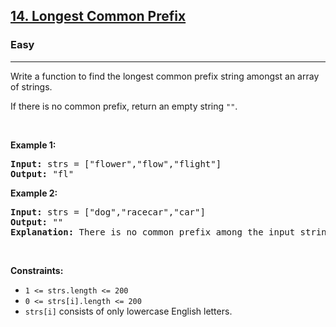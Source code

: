 <h2><a href="https://leetcode.com/problems/longest-common-prefix/">14. Longest Common Prefix</a></h2><h3>Easy</h3><hr><div><p class="extension-adhd-reader-p"><span class="extension-adhd-reader-wrapper"><span class="extension-adhd-reader-container"><span class="extension-adhd-reader-boldify">W</span>rite</span> a <span class="extension-adhd-reader-container"><span class="extension-adhd-reader-boldify">fu</span>nction</span> to <span class="extension-adhd-reader-container"><span class="extension-adhd-reader-boldify">f</span>ind</span> <span class="extension-adhd-reader-container"><span class="extension-adhd-reader-boldify">t</span>he</span> <span class="extension-adhd-reader-container"><span class="extension-adhd-reader-boldify">lo</span>ngest</span> <span class="extension-adhd-reader-container"><span class="extension-adhd-reader-boldify">co</span>mmon</span> <span class="extension-adhd-reader-container"><span class="extension-adhd-reader-boldify">pr</span>efix</span> <span class="extension-adhd-reader-container"><span class="extension-adhd-reader-boldify">st</span>ring</span> <span class="extension-adhd-reader-container"><span class="extension-adhd-reader-boldify">am</span>ongst</span> an <span class="extension-adhd-reader-container"><span class="extension-adhd-reader-boldify">a</span>rray</span> of <span class="extension-adhd-reader-container"><span class="extension-adhd-reader-boldify">st</span>rings.</span></span></p>

<p class="extension-adhd-reader-p"><span class="extension-adhd-reader-wrapper">If <span class="extension-adhd-reader-container"><span class="extension-adhd-reader-boldify">t</span>here</span> is no <span class="extension-adhd-reader-container"><span class="extension-adhd-reader-boldify">co</span>mmon</span> <span class="extension-adhd-reader-container"><span class="extension-adhd-reader-boldify">pr</span>efix,</span> <span class="extension-adhd-reader-container"><span class="extension-adhd-reader-boldify">re</span>turn</span> an <span class="extension-adhd-reader-container"><span class="extension-adhd-reader-boldify">e</span>mpty</span> <span class="extension-adhd-reader-container"><span class="extension-adhd-reader-boldify">st</span>ring</span> </span><code>""</code>.</p>

<p class="extension-adhd-reader-p">&nbsp;</p>
<p class="extension-adhd-reader-p"><strong class="example"><span class="extension-adhd-reader-wrapper"><span class="extension-adhd-reader-container"><span class="extension-adhd-reader-boldify">Ex</span>ample</span> 1:</span></strong></p>

<pre><strong>Input:</strong> strs = ["flower","flow","flight"]
<strong>Output:</strong> "fl"
</pre>

<p class="extension-adhd-reader-p"><strong class="example"><span class="extension-adhd-reader-wrapper"><span class="extension-adhd-reader-container"><span class="extension-adhd-reader-boldify">Ex</span>ample</span> 2:</span></strong></p>

<pre><strong>Input:</strong> strs = ["dog","racecar","car"]
<strong>Output:</strong> ""
<strong>Explanation:</strong> There is no common prefix among the input strings.
</pre>

<p class="extension-adhd-reader-p">&nbsp;</p>
<p class="extension-adhd-reader-p"><strong><span class="extension-adhd-reader-wrapper"><span class="extension-adhd-reader-container"><span class="extension-adhd-reader-boldify">Cons</span>traints:</span></span></strong></p>

<ul>
	<li><code>1 &lt;= strs.length &lt;= 200</code></li>
	<li><code>0 &lt;= strs[i].length &lt;= 200</code></li>
	<li><code>strs[i]</code> consists of only lowercase English letters.</li>
</ul>
</div>